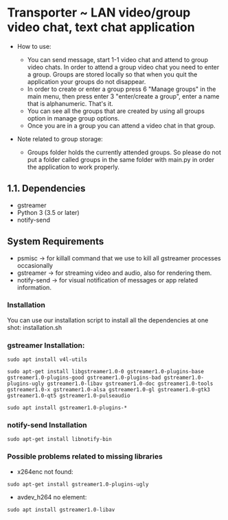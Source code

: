 # Transporter ~ LAN video/group video chat, text chat application

* How to use:
    * You can send message, start 1-1 video chat and attend to group video chats. In order to attend a group video chat you need to enter a group. Groups are stored locally so that when you quit the application your groups do not disappear.
    * In order to create or enter a group press 6 "Manage groups" in the main menu, then press enter 3 "enter/create a group", enter a name that is alphanumeric. That's it. 
    * You can see all the groups that are created by using all groups option in manage group options.
    * Once you are in a group you can attend a video chat in that group. 

* Note related to group storage:

    * Groups folder holds the currently attended groups. So please do not put a folder called groups in the same folder with main.py in order the application to work properly. 


## 1.1. Dependencies

* gstreamer
* Python 3 (3.5 or later)
* notify-send


## System Requirements

* psmisc -> for killall command that we use to kill all gstreamer processes occasionally 
* gstreamer -> for streaming video and audio, also for rendering them.
* notify-send -> for visual notification of messages or app related information.


### Installation 
You can use our installation script to install all the dependencies at one shot: installation.sh 
### gstreamer Installation:

```
sudo apt install v4l-utils

sudo apt-get install libgstreamer1.0-0 gstreamer1.0-plugins-base gstreamer1.0-plugins-good gstreamer1.0-plugins-bad gstreamer1.0-plugins-ugly gstreamer1.0-libav gstreamer1.0-doc gstreamer1.0-tools gstreamer1.0-x gstreamer1.0-alsa gstreamer1.0-gl gstreamer1.0-gtk3 gstreamer1.0-qt5 gstreamer1.0-pulseaudio

sudo apt install gstreamer1.0-plugins-*
```

### notify-send Installation
```
sudo apt-get install libnotify-bin
```
### Possible problems related to missing libraries

* x264enc not found: 
```
sudo apt-get install gstreamer1.0-plugins-ugly
```
* avdev_h264 no element: 
```
sudo apt install gstreamer1.0-libav
```